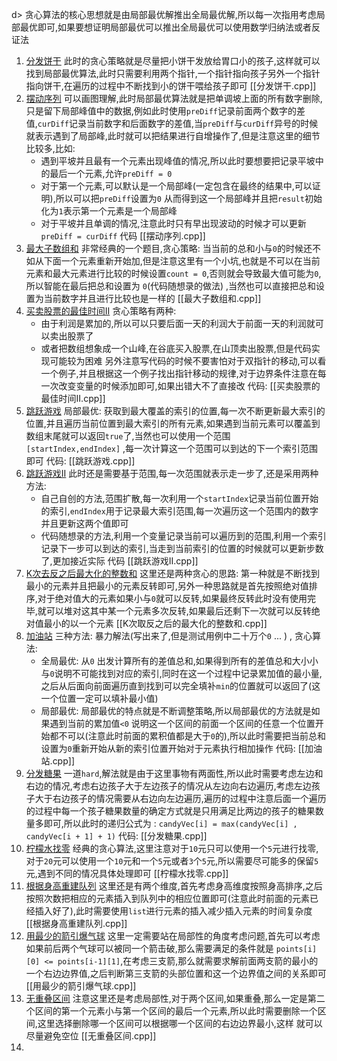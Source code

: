 d> 贪心算法的核心思想就是由局部最优解推出全局最优解,所以每一次指用考虑局部最优即可,如果要想证明局部最优可以推出全局最优可以使用数学归纳法或者反证法

1. [分发饼干](https://leetcode.cn/problems/assign-cookies/submissions/577994728/) 此时的贪心策略就是尽量把小饼干发放给胃口小的孩子,这样就可以找到局部最优算法,此时只需要利用两个指针,一个指针指向孩子另外一个指针指向饼干,在遍历的过程中不断找到小的饼干喂给孩子即可  [[分发饼干.cpp]] 
2. [摆动序列](https://leetcode.cn/problems/wiggle-subsequence/description/) 可以画图理解,此时局部最优算法就是把单调坡上面的所有数字删除,只是留下局部峰值中的数据,例如此时使用`preDiff`记录前面两个数字的差值,`curDiff`记录当前数字和后面数字的差值,当`preDiff`与`curDiff`异号的时候就表示遇到了局部峰,此时就可以把结果进行自增操作了,但是注意这里的细节比较多,比如:
	- 遇到平坡并且最有一个元素出现峰值的情况,所以此时要想要把记录平坡中的最后一个元素,允许`preDiff = 0`
	- 对于第一个元素,可以默认是一个局部峰(一定包含在最终的结果中,可以证明),所以可以把`preDiff`设置为`0` 从而得到这一个局部峰并且把`result`初始化为`1`表示第一个元素是一个局部峰
	- 对于平坡并且单调的情况,注意此时只有早出现波动的时候才可以更新`preDiff = curDiff`     代码  [[摆动序列.cpp]] 
3. [最大子数组和](https://leetcode.cn/problems/maximum-subarray/) 非常经典的一个题目,贪心策略: 当当前的总和小与`0`的时候还不如从下面一个元素重新开始加,但是注意这里有一个小坑,也就是不可以在当前元素和最大元素进行比较的时候设置`count = 0`,否则就会导致最大值可能为`0`,所以智能在最后把总和设置为 `0`(代码随想录的做法) ,当然也可以直接把总和设置为当前数字并且进行比较也是一样的 [[最大子数组和.cpp]] 
4. [买卖股票的最佳时间II](https://leetcode.cn/problems/best-time-to-buy-and-sell-stock-ii/) 贪心策略有两种: 
	- 由于利润是累加的,所以可以只要后面一天的利润大于前面一天的利润就可以卖出股票了
	- 或者把数组想象成一个山峰,在谷底买入股票,在山顶卖出股票,但是代码实现可能较为困难
	另外注意写代码的时候不要害怕对于双指针的移动,可以看一个例子,并且根据这一个例子找出指针移动的规律,对于边界条件注意在每一次改变变量的时候添加即可,如果出错大不了直接改   代码: [[买卖股票的最佳时间II.cpp]] 
5. [跳跃游戏](https://leetcode.cn/problems/jump-game/description/) 局部最优: 获取到最大覆盖的索引的位置,每一次不断更新最大索引的位置,并且遍历当前位置到最大索引的所有元素,如果遇到当前元素可以覆盖到数组末尾就可以返回`true`了,当然也可以使用一个范围 `[startIndex,endIndex]` ,每一次计算这一个范围可以到达的下一个索引范围即可   代码:  [[跳跃游戏.cpp]] 
6. [跳跃游戏II](https://leetcode.cn/problems/jump-game-ii/) 此时还是需要基于范围,每一次范围就表示走一步了,还是采用两种方法:
	- 自己自创的方法,范围扩散,每一次利用一个`startIndex`记录当前位置开始的索引,`endIndex`用于记录最大索引范围,每一次遍历这一个范围内的数字并且更新这两个值即可
	- 代码随想录的方法,利用一个变量记录当前可以遍历到的范围,利用一个索引记录下一步可以到达的索引,当走到当前索引的位置的时候就可以更新步数了,更加接近实际   代码 [[跳跃游戏II.cpp]] 
7. [K次去反之后最大化的整数和](https://leetcode.cn/problems/maximize-sum-of-array-after-k-negations/description/) 这里还是两种贪心的思路: 第一种就是不断找到最小的元素并且把最小的元素反转即可,另外一种思路就是首先按照绝对值排序,对于绝对值大的元素如果小与`0`就可以反转,如果最终反转此时没有使用完毕,就可以堆对这其中某一个元素多次反转,如果最后还剩下一次就可以反转绝对值最小的以一个元素  [[K次取反之后的最大化的整数和.cpp]]
8. [加油站](https://leetcode.cn/problems/gas-station/description/) 三种方法: 暴力解法(写出来了,但是测试用例中二十万个`0` ... ) , 贪心算法:
	- 全局最优: 从`0` 出发计算所有的差值总和,如果得到所有的差值总和大小小与`0`说明不可能找到对应的索引,同时在这一个过程中记录累加值的最小量,之后从后面向前面遍历直到找到可以完全填补`min`的位置就可以返回了(这一个位置一定可以填补最小值)
	- 局部最优: 局部最优的特点就是不断调整策略,所以局部最优的方法就是如果遇到当前的累加值`<0` 说明这一个区间的前面一个区间的任意一个位置开始都不可以(注意此时前面的累积值都是大于`0`的),所以此时需要把当前总和设置为`0`重新开始从新的索引位置开始对于元素执行相加操作   代码: [[加油站.cpp]] 
9. [分发糖果](https://leetcode.cn/problems/candy/)  一道`hard`,解法就是由于这里事物有两面性,所以此时需要考虑左边和右边的情况,考虑右边孩子大于左边孩子的情况从左边向右边遍历,考虑左边孩子大于右边孩子的情况需要从右边向左边遍历,遍历的过程中注意后面一个遍历的过程中每一个孩子糖果数量的确定方式就是只用满足比两边的孩子的糖果数量多即可,所以此时的递归公式为 : `candyVec[i] = max(candyVec[i] , candyVec[i + 1] + 1)`   代码:  [[分发糖果.cpp]] 
10. [柠檬水找零](https://leetcode.cn/problems/lemonade-change/description/) 经典的贪心算法,这里注意对于`10`元只可以使用一个`5`元进行找零,对于`20`元可以使用一个`10`元和一个`5`元或者`3`个`5`元,所以需要尽可能多的保留`5` 元,遇到不同的情况具体处理即可   [[柠檬水找零.cpp]] 
11. [根据身高重建队列](https://www.programmercarl.com/0406.%E6%A0%B9%E6%8D%AE%E8%BA%AB%E9%AB%98%E9%87%8D%E5%BB%BA%E9%98%9F%E5%88%97.html#%E7%AE%97%E6%B3%95%E5%85%AC%E5%BC%80%E8%AF%BE) 这里还是有两个维度,首先考虑身高维度按照身高排序,之后按照次数把相应的元素插入到队列中的相应位置即可(注意此时前面的元素已经插入好了),此时需要使用`list`进行元素的插入减少插入元素的时间复杂度 [[根据身高重建队列.cpp]] 
12. [用最少的箭引爆气球](https://leetcode.cn/problems/minimum-number-of-arrows-to-burst-balloons/submissions/578696663/)  这里一定需要站在局部性的角度考虑问题,首先可以考虑如果前后两个气球可以被同一个箭击破,那么需要满足的条件就是 `points[i][0] <= points[i-1][1]`,在考虑三支箭,那么就需要求解前面两支箭的最小的一个右边边界值,之后判断第三支箭的头部位置和这一个边界值之间的关系即可   [[用最少的箭引爆气球.cpp]] 
13. [无重叠区间](https://leetcode.cn/problems/non-overlapping-intervals/description/) 注意这里还是考虑局部性,对于两个区间,如果重叠,那么一定是第二个区间的第一个元素小与第一个区间的最后一个元素,所以此时需要删除一个区间,这里选择删除哪一个区间可以根据哪一个区间的右边边界最小,这样 就可以尽量避免空位   [[无重叠区间.cpp]] 
14. 